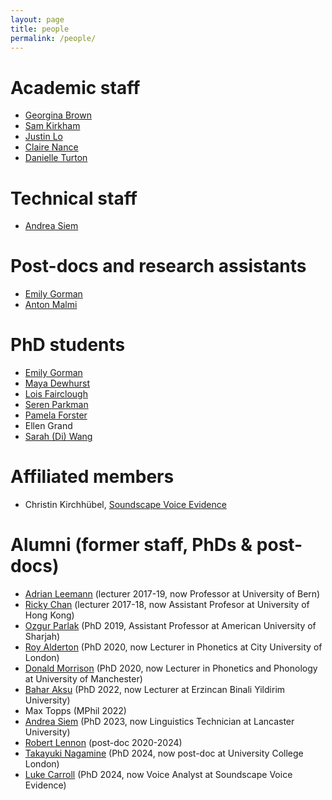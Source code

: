 ```yaml
---
layout: page
title: people
permalink: /people/
---
```


# Academic staff

* [Georgina Brown](https://www.lancaster.ac.uk/linguistics/about/people/georgina-brown)
* [Sam Kirkham](https://samkirkham.github.io)
* [Justin Lo](https://justinjhlo.github.io)
* [Claire Nance](https://clairenance.github.io)
* [Danielle Turton](https://danielleturton.rbind.io)

# Technical staff

* [Andrea Siem](https://www.lancaster.ac.uk/linguistics/about/people/andrea-siem)

# Post-docs and research assistants

* [Emily Gorman](https://www.lancaster.ac.uk/linguistics/about/people/emily-gorman)
* [Anton Malmi](https://www.etis.ee/CV/Anton_Malmi/eng/)

# PhD students

* [Emily Gorman](https://www.lancaster.ac.uk/linguistics/about/people/emily-gorman)
* [Maya Dewhurst](https://www.research.lancs.ac.uk/portal/en/people/maya-dewhurst(f37daf48-b06b-4959-bfa5-25c66697ed13).html)
* [Lois Fairclough](https://www.research.lancs.ac.uk/portal/en/people/lois-fairclough(3a5ddc8a-426b-4807-a8a8-c428d8bba1d8).html)
* [Seren Parkman](https://www.research.lancs.ac.uk/portal/en/people/seren-parkman(e711c793-12ef-4d98-9ddc-3b03a7d1091f).html)
* [Pamela Forster](https://www.research.lancs.ac.uk/portal/en/people/pamela-forster(afe52d08-7860-437d-8bfd-5afb443c7cb4).html)
* Ellen Grand
* [Sarah (Di) Wang](https://www.research.lancs.ac.uk/portal/en/people/di-wang(38b3be97-db15-41e1-97b1-fbab1314d03e).html)

# Affiliated members

* Christin Kirchhübel, [Soundscape Voice Evidence](https://soundscapevoice.com)

# Alumni (former staff, PhDs & post-docs)

* [Adrian Leemann](https://www.adrianleemann.com) (lecturer 2017-19, now Professor at University of Bern)
* [Ricky Chan](https://english.hku.hk/people/Faculty/72/Dr_Ricky_Chan) (lecturer 2017-18, now Assistant Profesor at University of Hong Kong)
* [Ozgur Parlak](https://www.aus.edu/faculty/ozgur-parlak) (PhD 2019, Assistant Professor at American University of Sharjah)
* [Roy Alderton](https://www.city.ac.uk/about/people/academics/roy-alderton) (PhD 2020, now Lecturer in Phonetics at City University of London)
* [Donald Morrison](http://www.damoireasdan.com) (PhD 2020, now Lecturer in Phonetics and Phonology at University of Manchester)
* [Bahar Aksu](https://erzincanuniversityelt.wordpress.com/ali-dincer/) (PhD 2022, now Lecturer at Erzincan Binali Yildirim University)
* Max Topps (MPhil 2022)
* [Andrea Siem](https://www.lancaster.ac.uk/linguistics/about/people/andrea-siem) (PhD 2023, now Linguistics Technician at Lancaster University)
* [Robert Lennon](https://robertlennon50.github.io) (post-doc 2020-2024)
* [Takayuki Nagamine](https://takayukinagamine.github.io) (PhD 2024, now post-doc at University College London)
* [Luke Carroll](https://www.research.lancs.ac.uk/portal/en/people/luke-carroll(49cfa7af-a65b-44eb-97a2-446615957e59).html) (PhD 2024, now Voice Analyst at Soundscape Voice Evidence)

